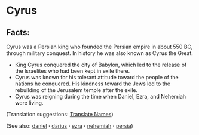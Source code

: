 # Cyrus #

## Facts: ##

Cyrus was a Persian king who founded the Persian empire in about 550 BC, through military conquest. In history he was also known as Cyrus the Great.

* King Cyrus conquered the city of Babylon, which led to the release of the Israelites who had been kept in exile there.
* Cyrus was known for his tolerant attitude toward the people of the nations he conquered. His kindness toward the Jews led to the rebuilding of the Jerusalem temple after the exile.
* Cyrus was reigning during the time when Daniel, Ezra, and Nehemiah were living.

(Translation suggestions: [Translate Names](https://git.door43.org/Door43/en-ta-translate-vol1/src/master/content/translate_names.md))

(See also: [daniel](../other/daniel.md) **·** [darius](../other/darius.md) **·** [ezra](../other/ezra.md) **·** [nehemiah](../other/nehemiah.md) **·** [persia](../other/persia.md))

## 